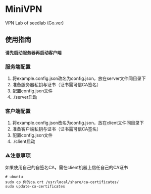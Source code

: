 # MiniVPN
VPN Lab of seedlab (Go.ver)

## 使用指南
__请先启动服务器再启动客户端__
### 服务端配置
1. 将example.config.json改名为config.json，放在server文件同目录下
2. 准备服务器私钥与证书（证书需可信CA签名）
3. 配置config.json文件
4. ./server启动
### 客户端配置
1. 将example.config.json改名为config.json，放在client文件同目录下
2. 准备客户端私钥与证书（证书需可信CA签名）
3. 配置config.json文件
4. ./client启动

### ⚠️注意事项
如果使用自己的自签名CA，需在client机器上信任自己的CA证书
```shell
# ubuntu
sudo cp 你的ca.crt /usr/local/share/ca-certificates/
sudo update-ca-certificates
```
